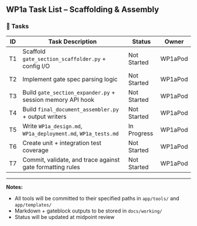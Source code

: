 ## WP1a Task List – Scaffolding & Assembly

### 🔢 Tasks

| ID  | Task Description                                               | Status    | Owner     |
|-----|----------------------------------------------------------------|-----------|-----------|
| T1  | Scaffold `gate_section_scaffolder.py` + config I/O            | Not Started | WP1aPod |
| T2  | Implement gate spec parsing logic                             | Not Started | WP1aPod |
| T3  | Build `gate_section_expander.py` + session memory API hook    | Not Started | WP1aPod |
| T4  | Build `final_document_assembler.py` + output writers          | Not Started | WP1aPod |
| T5  | Write `WP1a_design.md`, `WP1a_deployment.md`, `WP1a_tests.md` | In Progress | WP1aPod |
| T6  | Create unit + integration test coverage                       | Not Started | WP1aPod |
| T7  | Commit, validate, and trace against gate formatting rules     | Not Started | WP1aPod |

---

**Notes:**
- All tools will be committed to their specified paths in `app/tools/` and `app/templates/`
- Markdown + gateblock outputs to be stored in `docs/working/`
- Status will be updated at midpoint review